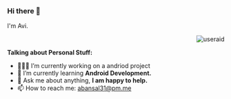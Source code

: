 ### Hi there 👋
I'm Avi. <p align="right"> <img src="https://komarev.com/ghpvc/?username=useraid&label=Profile%20views&color=0e75b6&style=flat" alt="useraid" /> </p>

**Talking about Personal Stuff:**

- 👨🏻‍💻 I’m currently working on a andriod project
- 🚀 I’m currently learning **Android Development.**
- 💬 Ask me about anything, **I am happy to help.**
- 📫 How to reach me: abansal31@pm.me
